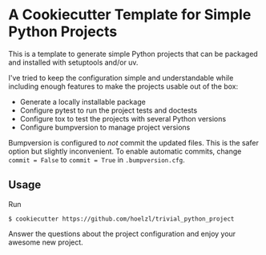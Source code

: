 # A Cookiecutter Template for Simple Python Projects

This is a template to generate simple Python projects that can be packaged and
installed with setuptools and/or uv.

I've tried to keep the configuration simple and understandable while including
enough features to make the projects usable out of the box:

- Generate a locally installable package
- Configure pytest to run the project tests and doctests
- Configure tox to test the projects with several Python versions
- Configure bumpversion to manage project versions

Bumpversion is configured to *not* commit the updated files. This is the safer
option but slightly inconvenient. To enable automatic commits, change
`commit = False` to `commit = True` in `.bumpversion.cfg`.

## Usage

Run

```shell script
$ cookiecutter https://github.com/hoelzl/trivial_python_project
```

Answer the questions about the project configuration and enjoy your awesome new
project.
